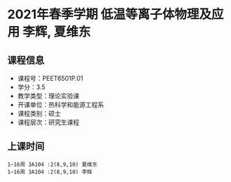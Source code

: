 # 2021年春季学期 低温等离子体物理及应用 李辉, 夏维东






## 课程信息

- 课程号：PEET6501P.01
- 学分：3.5
- 教学类型：理论实验课
- 开课单位：热科学和能源工程系
- 课程类别：硕士
- 课程层次：研究生课程

## 上课时间

```
1~16周 3A104 :2(8,9,10) 夏维东
1~16周 3A104 :2(8,9,10) 李辉
```

